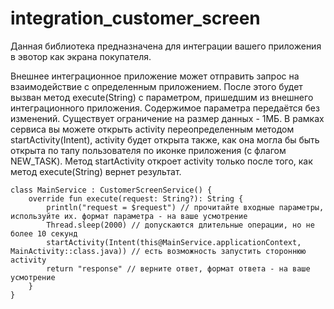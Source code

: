 # integration_customer_screen

Данная библиотека предназначена для интеграции вашего приложения в эвотор как экрана покупателя.

Внешнее интеграционное приложение может отправить запрос на взаимодействие с определенным приложением. После этого будет вызван метод execute(String) с параметром, пришедшим из внешнего интеграционного приложения. Содержимое параметра передаётся без изменений. Существует ограничение на размер данных - 1МБ. В рамках сервиса вы можете открыть activity переопределенным методом startActivity(Intent), activity будет открыта также, как она могла бы быть открыта по тапу пользователя по иконке приложения (с флагом NEW_TASK). Метод startActivity откроет activity только после того, как метод execute(String) вернет результат.


    class MainService : CustomerScreenService() {
        override fun execute(request: String?): String {
            println("request = $request") // прочитайте входные параметры, используйте их. формат параметра - на ваше усмотрение
            Thread.sleep(2000) // допускаются длительные операции, но не более 10 секунд
            startActivity(Intent(this@MainService.applicationContext, MainActivity::class.java)) // есть возможность запустить стороннюю activity
            return "response" // верните ответ, формат ответа - на ваше усмотрение
        }
    }
